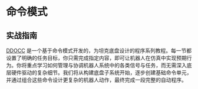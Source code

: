 # 命令模式

## 实战指南

[DDOCC](https://zzhangje.github.io/ddocc/zh/) 是一个基于命令模式开发的，为坦克底盘设计的程序系列教程。每一节都设置了明确的任务目标，你只需完成指定内容，即可让机器人在仿真中实现预期行为。你将重点学习如何管理与协调机器人系统中的各类信号与任务，而无需深入底层硬件驱动的复杂细节。我们将从构建底盘子系统开始，逐步创建基础命令单元，并通过组合这些命令设计更复杂的机器人动作，最终完成一段完整的自动程序。
